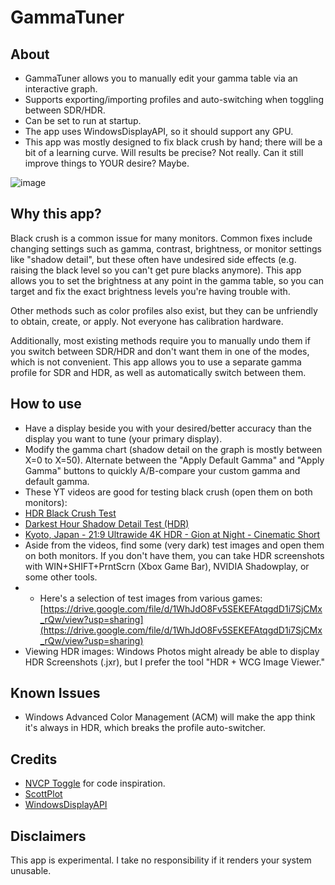 # GammaTuner
## About
- GammaTuner allows you to manually edit your gamma table via an interactive graph.
- Supports exporting/importing profiles and auto-switching when toggling between SDR/HDR.
- Can be set to run at startup.
- The app uses WindowsDisplayAPI, so it should support any GPU.
- This app was mostly designed to fix black crush by hand; there will be a bit of a learning curve. Will results be precise? Not really. Can it still improve things to YOUR desire? Maybe.

![image](https://github.com/user-attachments/assets/3f526756-13e9-4f7b-9792-3f22b85d18cc)

## Why this app?
Black crush is a common issue for many monitors. Common fixes include changing settings such as gamma, contrast, brightness, or monitor settings like "shadow detail", but these often have undesired side effects (e.g. raising the black level so you can't get pure blacks anymore). This app allows you to set the brightness at any point in the gamma table, so you can target and fix the exact brightness levels you're having trouble with. 

Other methods such as color profiles also exist, but they can be unfriendly to obtain, create, or apply. Not everyone has calibration hardware. 

Additionally, most existing methods require you to manually undo them if you switch between SDR/HDR and don't want them in one of the modes, which is not convenient. This app allows you to use a separate gamma profile for SDR and HDR, as well as automatically switch between them.

## How to use
- Have a display beside you with your desired/better accuracy than the display you want to tune (your primary display).
- Modify the gamma chart (shadow detail on the graph is mostly between X=0 to X=50). Alternate between the "Apply Default Gamma" and "Apply Gamma" buttons to quickly A/B-compare your custom gamma and default gamma.
- These YT videos are good for testing black crush (open them on both monitors):
- [HDR Black Crush Test](https://www.youtube.com/watch?v=wn517192hO4)
- [Darkest Hour Shadow Detail Test (HDR)](https://www.youtube.com/watch?v=z092wdyrZZQ)
- [Kyoto, Japan - 21:9 Ultrawide 4K HDR - Gion at Night - Cinematic Short](https://www.youtube.com/watch?v=FJLAnvSCieA)
- Aside from the videos, find some (very dark) test images and open them on both monitors. If you don't have them, you can take HDR screenshots with WIN+SHIFT+PrntScrn (Xbox Game Bar), NVIDIA Shadowplay, or some other tools.
- - Here's a selection of test images from various games: [https://drive.google.com/file/d/1WhJdO8Fv5SEKEFAtqgdD1i7SjCMx_rQw/view?usp=sharing](https://drive.google.com/file/d/1WhJdO8Fv5SEKEFAtqgdD1i7SjCMx_rQw/view?usp=sharing)
- Viewing HDR images: Windows Photos might already be able to display HDR Screenshots (.jxr), but I prefer the tool "HDR + WCG Image Viewer."

## Known Issues
- Windows Advanced Color Management (ACM) will make the app think it's always in HDR, which breaks the profile auto-switcher.

## Credits
- [NVCP Toggle](https://github.com/mcgrizzz/NVCP_Toggle) for code inspiration.
- [ScottPlot](https://github.com/ScottPlot/ScottPlot)
- [WindowsDisplayAPI](https://github.com/falahati/WindowsDisplayAPI)

## Disclaimers
This app is experimental. I take no responsibility if it renders your system unusable. 
